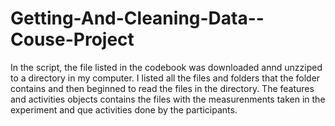 # Getting-And-Cleaning-Data--Couse-Project

In the script, the file listed in the codebook was downloaded annd unzziped to a directory in my computer. I listed all the files and folders that the folder contains and then beginned to read the files in the directory.  The features and activities objects contains the files with the measurenments taken in the experiment and que activities done by the participants.
